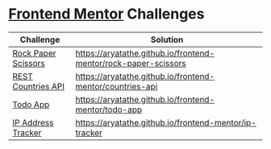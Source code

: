 # [Frontend Mentor](https://www.frontendmentor.io/) Challenges

Challenge | Solution
--------- | --------
[Rock Paper Scissors](https://www.frontendmentor.io/challenges/rock-paper-scissors-game-pTgwgvgH) | https://aryatathe.github.io/frontend-mentor/rock-paper-scissors
[REST Countries API](https://www.frontendmentor.io/challenges/rest-countries-api-with-color-theme-switcher-5cacc469fec04111f7b848ca) | https://aryatathe.github.io/frontend-mentor/countries-api
[Todo App](https://www.frontendmentor.io/challenges/todo-app-Su1_KokOW) | https://aryatathe.github.io/frontend-mentor/todo-app
[IP Address Tracker](https://www.frontendmentor.io/challenges/ip-address-tracker-I8-0yYAH0) | https://aryatathe.github.io/frontend-mentor/ip-tracker
